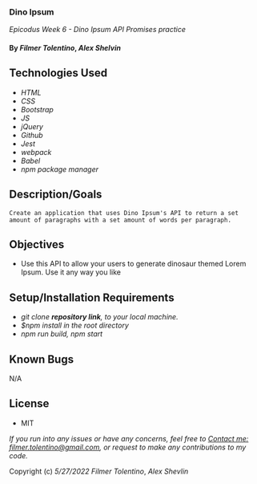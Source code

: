 ### Dino Ipsum

_Epicodus Week 6 - Dino Ipsum API Promises practice_

#### By _**Filmer Tolentino**_, _**Alex Shelvin**_

## Technologies Used

* _HTML_
* _CSS_
* _Bootstrap_
* _JS_
* _jQuery_
* _Github_
* _Jest_
* _webpack_
* _Babel_
* _npm package manager_

## Description/Goals
```
Create an application that uses Dino Ipsum's API to return a set amount of paragraphs with a set amount of words per paragraph.
```

## Objectives
* Use this API to allow your users to generate dinosaur themed Lorem Ipsum. Use it any way you like

## Setup/Installation Requirements

* _git clone **repository link**, to your local machine._
* _$npm install in the root directory_
* _npm run build, npm start_

## Known Bugs
N/A

## License
* MIT

_If you run into any issues or have any concerns, feel free to [Contact me: filmer.tolentino@gmail.com](mailto:filmer.tolentino@gmail.com), or request to make any contributions to my code._ 

Copyright (c) _5/27/2022_ _Filmer Tolentino_, _Alex Shevlin_